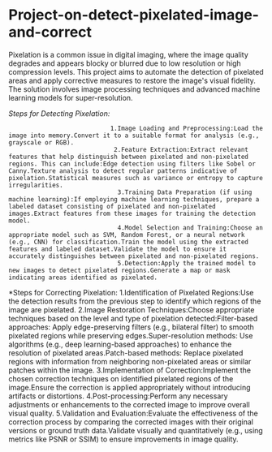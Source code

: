 # Project-on-detect-pixelated-image-and-correct
Pixelation is a common issue in digital imaging, where the image quality degrades and appears blocky or blurred due to low resolution or high compression levels. This project aims to automate the detection of pixelated areas and apply corrective measures to restore the image's visual fidelity. The solution involves image processing techniques and advanced machine learning models for super-resolution.

*Steps for Detecting Pixelation:*

                                1.Image Loading and Preprocessing:Load the image into memory.Convert it to a suitable format for analysis (e.g., grayscale or RGB).
                                 2.Feature Extraction:Extract relevant features that help distinguish between pixelated and non-pixelated regions. This can include:Edge detection using filters like Sobel or Canny.Texture analysis to detect regular patterns indicative of pixelation.Statistical measures such as variance or entropy to capture irregularities.
                                  3.Training Data Preparation (if using machine learning):If employing machine learning techniques, prepare a labeled dataset consisting of pixelated and non-pixelated images.Extract features from these images for training the detection model.
                                  4.Model Selection and Training:Choose an appropriate model such as SVM, Random Forest, or a neural network (e.g., CNN) for classification.Train the model using the extracted features and labeled dataset.Validate the model to ensure it accurately distinguishes between pixelated and non-pixelated regions.
                                  5.Detection:Apply the trained model to new images to detect pixelated regions.Generate a map or mask indicating areas identified as pixelated.
                                  
*Steps for Correcting Pixelation:
                                  1.Identification of Pixelated Regions:Use the detection results from the previous step to identify which regions of the image are pixelated.
                                  2.Image Restoration Techniques:Choose appropriate techniques based on the level and type of pixelation detected:Filter-based approaches: Apply edge-preserving filters (e.g., bilateral filter) to smooth pixelated regions while preserving edges.Super-resolution methods: Use algorithms (e.g., deep learning-based approaches) to enhance the resolution of pixelated areas.Patch-based methods: Replace pixelated regions with information from neighboring non-pixelated areas or similar patches within the image.
                                  3.Implementation of Correction:Implement the chosen correction techniques on identified pixelated regions of the image.Ensure the correction is applied appropriately without introducing artifacts or distortions.
                                  4.Post-processing:Perform any necessary adjustments or enhancements to the corrected image to improve overall visual quality.
                                  5.Validation and Evaluation:Evaluate the effectiveness of the correction process by comparing the corrected images with their original versions or ground truth data.Validate visually and quantitatively (e.g., using metrics like PSNR or SSIM) to ensure improvements in image quality.

